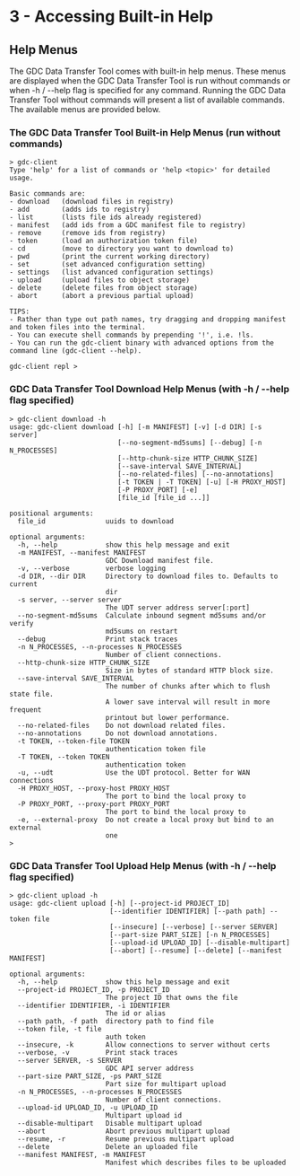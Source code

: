 # 3 - Accessing Built-in Help

## Help Menus

The GDC Data Transfer Tool comes with built-in help menus. These menus are displayed when the GDC Data Transfer Tool is run without commands or when -h / --help flag is specified for any command. Running the GDC Data Transfer Tool without commands will present a list of available commands. The available menus are provided below.

### The GDC Data Transfer Tool Built-in Help Menus (run without commands)

    > gdc-client
    Type 'help' for a list of commands or 'help <topic>' for detailed usage.
    
    Basic commands are:
    - download   (download files in registry)
    - add        (adds ids to registry)
    - list       (lists file ids already registered)
    - manifest   (add ids from a GDC manifest file to registry)
    - remove     (remove ids from registry)
    - token      (load an authorization token file)
    - cd         (move to directory you want to download to)
    - pwd        (print the current working directory)
    - set        (set advanced configuration setting)
    - settings   (list advanced configuration settings)
    - upload     (upload files to object storage)
    - delete     (delete files from object storage)
    - abort      (abort a previous partial upload)
    
    TIPS:
    - Rather than type out path names, try dragging and dropping manifest and token files into the terminal.
    - You can execute shell commands by prepending '!', i.e. !ls.
    - You can run the gdc-client binary with advanced options from the command line (gdc-client --help).
    
    gdc-client repl >


### GDC Data Transfer Tool Download Help Menus (with -h / --help flag specified)

    > gdc-client download -h
    usage: gdc-client download [-h] [-m MANIFEST] [-v] [-d DIR] [-s server]
                               [--no-segment-md5sums] [--debug] [-n N_PROCESSES]
                               [--http-chunk-size HTTP_CHUNK_SIZE]
                               [--save-interval SAVE_INTERVAL]
                               [--no-related-files] [--no-annotations]
                               [-t TOKEN | -T TOKEN] [-u] [-H PROXY_HOST]
                               [-P PROXY_PORT] [-e]
                               [file_id [file_id ...]]
    
    positional arguments:
      file_id               uuids to download
    
    optional arguments:
      -h, --help            show this help message and exit
      -m MANIFEST, --manifest MANIFEST
                            GDC Download manifest file.
      -v, --verbose         verbose logging
      -d DIR, --dir DIR     Directory to download files to. Defaults to current
                            dir
      -s server, --server server
                            The UDT server address server[:port]
      --no-segment-md5sums  Calculate inbound segment md5sums and/or verify
                            md5sums on restart
      --debug               Print stack traces
      -n N_PROCESSES, --n-processes N_PROCESSES
                            Number of client connections.
      --http-chunk-size HTTP_CHUNK_SIZE
                            Size in bytes of standard HTTP block size.
      --save-interval SAVE_INTERVAL
                            The number of chunks after which to flush state file.
                            A lower save interval will result in more frequent
                            printout but lower performance.
      --no-related-files    Do not download related files.
      --no-annotations      Do not download annotations.
      -t TOKEN, --token-file TOKEN
                            authentication token file
      -T TOKEN, --token TOKEN
                            authentication token
      -u, --udt             Use the UDT protocol. Better for WAN connections
      -H PROXY_HOST, --proxy-host PROXY_HOST
                            The port to bind the local proxy to
      -P PROXY_PORT, --proxy-port PROXY_PORT
                            The port to bind the local proxy to
      -e, --external-proxy  Do not create a local proxy but bind to an external
                            one
    >


### GDC Data Transfer Tool Upload Help Menus (with -h / --help flag specified)

    > gdc-client upload -h
    usage: gdc-client upload [-h] [--project-id PROJECT_ID]
                             [--identifier IDENTIFIER] [--path path] --token file
                             [--insecure] [--verbose] [--server SERVER]
                             [--part-size PART_SIZE] [-n N_PROCESSES]
                             [--upload-id UPLOAD_ID] [--disable-multipart]
                             [--abort] [--resume] [--delete] [--manifest MANIFEST]
    
    optional arguments:
      -h, --help            show this help message and exit
      --project-id PROJECT_ID, -p PROJECT_ID
                            The project ID that owns the file
      --identifier IDENTIFIER, -i IDENTIFIER
                            The id or alias
      --path path, -f path  directory path to find file
      --token file, -t file
                            auth token
      --insecure, -k        Allow connections to server without certs
      --verbose, -v         Print stack traces
      --server SERVER, -s SERVER
                            GDC API server address
      --part-size PART_SIZE, -ps PART_SIZE
                            Part size for multipart upload
      -n N_PROCESSES, --n-processes N_PROCESSES
                            Number of client connections.
      --upload-id UPLOAD_ID, -u UPLOAD_ID
                            Multipart upload id
      --disable-multipart   Disable multipart upload
      --abort               Abort previous multipart upload
      --resume, -r          Resume previous multipart upload
      --delete              Delete an uploaded file
      --manifest MANIFEST, -m MANIFEST
                            Manifest which describes files to be uploaded

